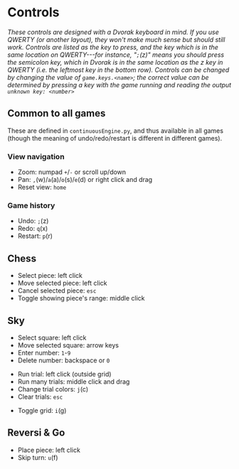 # Controls

*These controls are designed with a Dvorak keyboard in mind. If you use QWERTY (or another layout), they won't make much sense but should still work. Controls are listed as the key to press, and the key which is in the same location on QWERTY---for instance, "`;`(z)" means you should press the semicolon key, which in Dvorak is in the same location as the z key in QWERTY (i.e. the leftmost key in the bottom row). Controls can be changed by changing the value of `game.keys.<name>`; the correct value can be determined by pressing a key with the game running and reading the output `unknown key: <number>`*

## Common to all games

These are defined in `continuousEngine.py`, and thus available in all games (though the meaning of undo/redo/restart is different in different games).

### View navigation

* Zoom: numpad `+`/`-` or scroll up/down
* Pan: `,`(w)/`a`(a)/`o`(s)/`e`(d) or right click and drag
* Reset view: `home`

### Game history

* Undo: `;`(z)
* Redo: `q`(x)
* Restart: `p`(r)

## Chess

* Select piece: left click
* Move selected piece: left click
* Cancel selected piece: `esc`
* Toggle showing piece's range: middle click

## Sky

* Select square: left click
* Move selected square: arrow keys
* Enter number: `1`-`9`
* Delete number: backspace or `0`

- Run trial: left click (outside grid)
- Run many trials: middle click and drag
- Change trial colors: `j`(c)
- Clear trials: `esc`

* Toggle grid: `i`(g)

## Reversi & Go

* Place piece: left click
* Skip turn: `u`(f)
